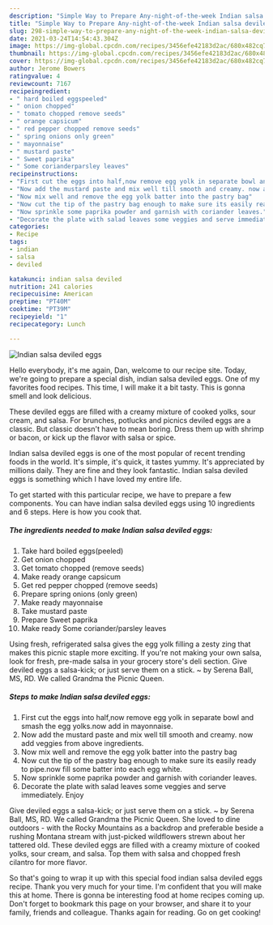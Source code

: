 ```yaml
---
description: "Simple Way to Prepare Any-night-of-the-week Indian salsa deviled eggs"
title: "Simple Way to Prepare Any-night-of-the-week Indian salsa deviled eggs"
slug: 298-simple-way-to-prepare-any-night-of-the-week-indian-salsa-deviled-eggs
date: 2021-03-24T14:54:43.304Z
image: https://img-global.cpcdn.com/recipes/3456efe42183d2ac/680x482cq70/indian-salsa-deviled-eggs-recipe-main-photo.jpg
thumbnail: https://img-global.cpcdn.com/recipes/3456efe42183d2ac/680x482cq70/indian-salsa-deviled-eggs-recipe-main-photo.jpg
cover: https://img-global.cpcdn.com/recipes/3456efe42183d2ac/680x482cq70/indian-salsa-deviled-eggs-recipe-main-photo.jpg
author: Jerome Bowers
ratingvalue: 4
reviewcount: 7167
recipeingredient:
- " hard boiled eggspeeled"
- " onion chopped"
- " tomato chopped remove seeds"
- " orange capsicum"
- " red pepper chopped remove seeds"
- " spring onions only green"
- " mayonnaise"
- " mustard paste"
- " Sweet paprika"
- " Some corianderparsley leaves"
recipeinstructions:
- "First cut the eggs into half,now remove egg yolk in separate bowl and smash the egg yolks.now add in mayonnaise."
- "Now add the mustard paste and mix well till smooth and creamy. now add veggies from above ingredients."
- "Now mix well and remove the egg yolk batter into the pastry bag"
- "Now cut the tip of the pastry bag enough to make sure its easily ready to pipe.now fill some batter into each egg white."
- "Now sprinkle some paprika powder and garnish with coriander leaves."
- "Decorate the plate with salad leaves some veggies and serve immediately. Enjoy"
categories:
- Recipe
tags:
- indian
- salsa
- deviled

katakunci: indian salsa deviled 
nutrition: 241 calories
recipecuisine: American
preptime: "PT40M"
cooktime: "PT39M"
recipeyield: "1"
recipecategory: Lunch

---
```



![Indian salsa deviled eggs](https://img-global.cpcdn.com/recipes/3456efe42183d2ac/680x482cq70/indian-salsa-deviled-eggs-recipe-main-photo.jpg)

Hello everybody, it's me again, Dan, welcome to our recipe site. Today, we're going to prepare a special dish, indian salsa deviled eggs. One of my favorites food recipes. This time, I will make it a bit tasty. This is gonna smell and look delicious.

These deviled eggs are filled with a creamy mixture of cooked yolks, sour cream, and salsa. For brunches, potlucks and picnics deviled eggs are a classic. But classic doesn&#39;t have to mean boring. Dress them up with shrimp or bacon, or kick up the flavor with salsa or spice.

Indian salsa deviled eggs is one of the most popular of recent trending foods in the world. It's simple, it's quick, it tastes yummy. It's appreciated by millions daily. They are fine and they look fantastic. Indian salsa deviled eggs is something which I have loved my entire life.


To get started with this particular recipe, we have to prepare a few components. You can have indian salsa deviled eggs using 10 ingredients and 6 steps. Here is how you cook that.

<!--inarticleads1-->

##### The ingredients needed to make Indian salsa deviled eggs:

1. Take  hard boiled eggs(peeled)
1. Get  onion chopped
1. Get  tomato chopped (remove seeds)
1. Make ready  orange capsicum
1. Get  red pepper chopped (remove seeds)
1. Prepare  spring onions (only green)
1. Make ready  mayonnaise
1. Take  mustard paste
1. Prepare  Sweet paprika
1. Make ready  Some coriander/parsley leaves


Using fresh, refrigerated salsa gives the egg yolk filling a zesty zing that makes this picnic staple more exciting. If you&#39;re not making your own salsa, look for fresh, pre-made salsa in your grocery store&#39;s deli section. Give deviled eggs a salsa-kick; or just serve them on a stick. ~ by Serena Ball, MS, RD. We called Grandma the Picnic Queen. 

<!--inarticleads2-->

##### Steps to make Indian salsa deviled eggs:

1. First cut the eggs into half,now remove egg yolk in separate bowl and smash the egg yolks.now add in mayonnaise.
1. Now add the mustard paste and mix well till smooth and creamy. now add veggies from above ingredients.
1. Now mix well and remove the egg yolk batter into the pastry bag
1. Now cut the tip of the pastry bag enough to make sure its easily ready to pipe.now fill some batter into each egg white.
1. Now sprinkle some paprika powder and garnish with coriander leaves.
1. Decorate the plate with salad leaves some veggies and serve immediately. Enjoy


Give deviled eggs a salsa-kick; or just serve them on a stick. ~ by Serena Ball, MS, RD. We called Grandma the Picnic Queen. She loved to dine outdoors - with the Rocky Mountains as a backdrop and preferable beside a rushing Montana stream with just-picked wildflowers strewn about her tattered old. These deviled eggs are filled with a creamy mixture of cooked yolks, sour cream, and salsa. Top them with salsa and chopped fresh cilantro for more flavor. 

So that's going to wrap it up with this special food indian salsa deviled eggs recipe. Thank you very much for your time. I'm confident that you will make this at home. There is gonna be interesting food at home recipes coming up. Don't forget to bookmark this page on your browser, and share it to your family, friends and colleague. Thanks again for reading. Go on get cooking!
